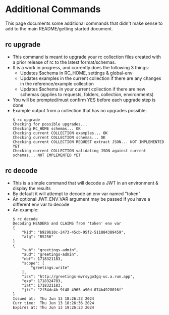 # Additional Commands
This page documents some additional commands that didn't make sense to add to the main README/getting started document.

## rc upgrade
* This command is meant to upgrade your rc collection files created with a prior release of rc to the latest format/schemas.
* It is a work in progress, and currently does the following 3 things:
  * Updates $schema in RC_HOME, settings & global-env
  * Updates examples in the current collection if there are any changes in the reference/example collection
  * Updates $schema in your current collection if there are new schemas (applies to requests, folders, collection, environments)
* You will be prompted/must confirm YES before each upgrade step is done
* Example output from a collection that has no upgrades possible:
  ```
  $ rc upgrade
  Checking for possible upgrades...
  Checking RC_HOME schemas... OK
  Checking current COLLECTION examples... OK
  Checking current COLLECTION schemas... OK
  Checking current COLLECTION REQUEST extract JSON... NOT IMPLEMENTED YET
  Checking current COLLECTION validating JSON against current schemas... NOT IMPLEMENTED YET
  ```

## rc decode
* This is a simple command that will decode a JWT in an environment & display the results
* By default it will attempt to decode an env var named "token"
* An optional JWT_ENV_VAR argument may be passed if you have a different env var to decode
* An example:
  ```
  $ rc decode
  Decoding HEADERS and CLAIMS from 'token' env var
  {
      "kid": "b929b10c-2473-45cb-95f2-511884389459",
      "alg": "RS256"
  }
  {
      "sub": "greetings-admin",
      "aud": "greetings-admin",
      "nbf": 1718321183,
      "scope": [
          "greetings.write"
      ],
      "iss": "http://greetings-mvrsygo3gq-uc.a.run.app",
      "exp": 1718324783,
      "iat": 1718321183,
      "jti": "2f54dc4b-9f48-4965-a90d-074b4928016f"
  }
  Issued at:  Thu Jun 13 18:26:23 2024
  Curr time:  Thu Jun 13 18:26:36 2024
  Expires at: Thu Jun 13 19:26:23 2024
  ```
